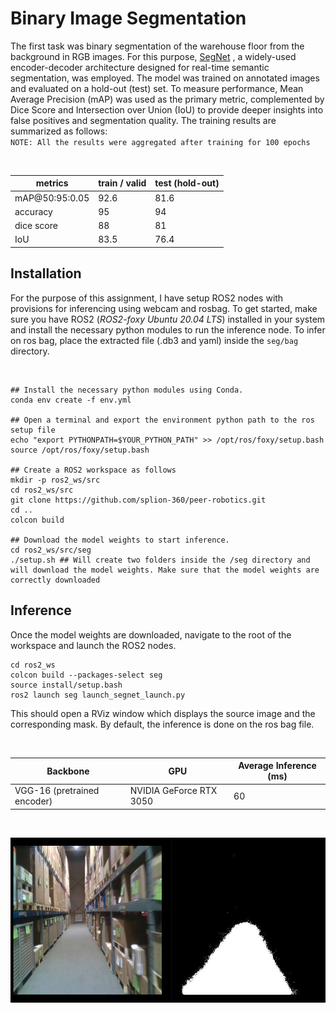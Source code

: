 # Binary Image Segmentation 
The first task was binary segmentation of the warehouse floor from the background in RGB images. For this purpose, [SegNet](https://arxiv.org/abs/1511.00561) , a widely-used encoder-decoder architecture designed for real-time semantic segmentation, was employed. The model was trained on annotated images and evaluated on a hold-out (test) set. To measure performance, Mean Average Precision (mAP) was used as the primary metric, complemented by Dice Score and Intersection over Union (IoU) to provide deeper insights into false positives and segmentation quality. The training results are summarized as follows:
<br>
`NOTE: All the results were aggregated after training for 100 epochs`

<br>

| metrics      | train / valid | test (hold-out) | 
| -------------- | --------------- | ---------------| 
|mAP@50:95:0.05| 92.6 | 81.6| 
|accuracy|95|94|
|dice score|88|81|
|IoU|83.5| 76.4|

## Installation
For the purpose of this assignment, I have setup ROS2 nodes with provisions for inferencing using webcam and rosbag. To get started, make sure you have ROS2 (*ROS2-foxy Ubuntu 20.04 LTS*) installed in your system and install the necessary python modules to run the inference node. To infer on ros bag, place the extracted file (.db3 and yaml) inside the `seg/bag` directory.

<br>

```
## Install the necessary python modules using Conda. 
conda env create -f env.yml

## Open a terminal and export the environment python path to the ros setup file 
echo "export PYTHONPATH=$YOUR_PYTHON_PATH" >> /opt/ros/foxy/setup.bash 
source /opt/ros/foxy/setup.bash

## Create a ROS2 workspace as follows 
mkdir -p ros2_ws/src
cd ros2_ws/src 
git clone https://github.com/splion-360/peer-robotics.git
cd ..
colcon build 

## Download the model weights to start inference. 
cd ros2_ws/src/seg
./setup.sh ## Will create two folders inside the /seg directory and will download the model weights. Make sure that the model weights are correctly downloaded

```

## Inference
Once the model weights are downloaded, navigate to the root of the workspace and launch the ROS2 nodes. 
```
cd ros2_ws
colcon build --packages-select seg
source install/setup.bash
ros2 launch seg launch_segnet_launch.py
```
This should open a RViz window which displays the source image and the corresponding mask. By default, the inference is done on the ros bag file.  

<br>

| Backbone     | GPU | Average Inference (ms)| 
| -------------- | --------------- | ---------------| 
|VGG-16 (pretrained encoder)| NVIDIA GeForce RTX 3050 | 60| 

<br>

![](./assets/segment.png)
